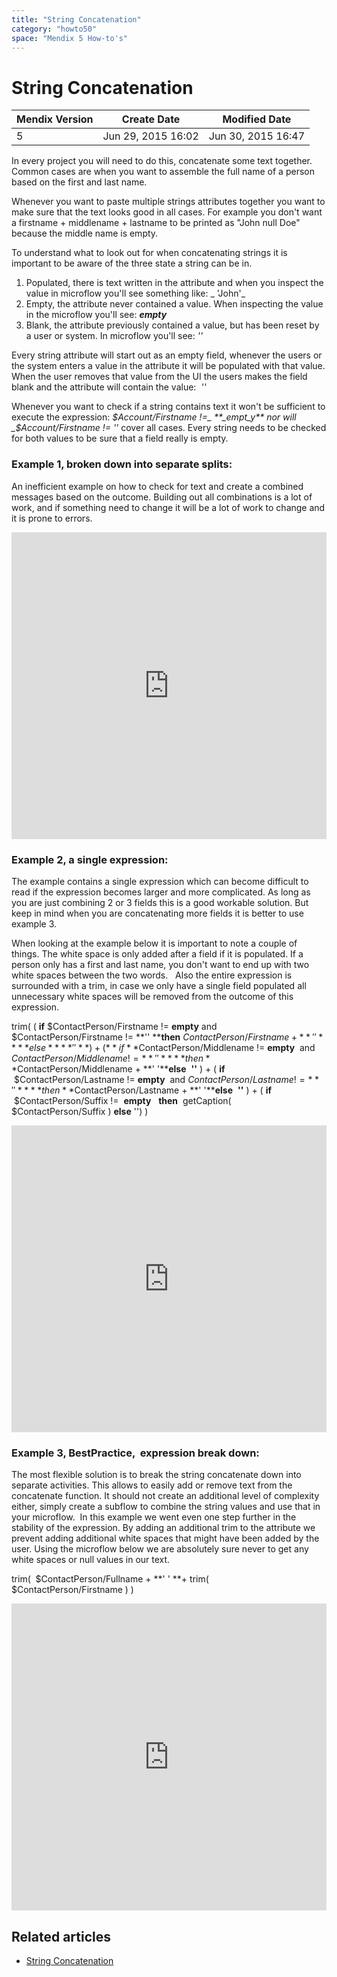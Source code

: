 ```yaml
---
title: "String Concatenation"
category: "howto50"
space: "Mendix 5 How-to's"
---
```

# String Concatenation

<table><thead><tr><th class="confluenceTh">Mendix Version</th><th class="confluenceTh">Create Date</th><th colspan="1" class="confluenceTh">Modified Date</th></tr></thead><tbody><tr><td class="confluenceTd">5</td><td class="confluenceTd">Jun 29, 2015 16:02</td><td colspan="1" class="confluenceTd">Jun 30, 2015 16:47</td></tr></tbody></table>



In every project you will need to do this, concatenate some text together. Common cases are when you want to assemble the full name of a person based on the first and last name. 

Whenever you want to paste multiple strings attributes together you want to make sure that the text looks good in all cases. For example you don't want a firstname + middlename + lastname to be printed as "John null Doe" because the middle name is empty. 

To understand what to look out for when concatenating strings it is important to be aware of the three state a string can be in.

1.  Populated, there is text written in the attribute and when you inspect the value in microflow you'll see something like: _ 'John'_  
2.  Empty, the attribute never contained a value. When inspecting the value in the microflow you'll see: _**empty**_
3.  Blank, the attribute previously contained a value, but has been reset by a user or system. In microflow you'll see: _''_  

Every string attribute will start out as an empty field, whenever the users or the system enters a value in the attribute it will be populated with that value. When the user removes that value from the UI the users makes the field blank and the attribute will contain the value:  _''_  

Whenever you want to check if a string contains text it won't be sufficient to execute the expression: _$Account/Firstname !=_ **_empt_y** nor will  _$Account/Firstname != ''_ cover all cases. Every string needs to be checked for both values to be sure that a field really is empty.  

### Example 1, broken down into separate splits:

An inefficient example on how to check for text and create a combined messages based on the outcome.
Building out all combinations is a lot of work, and if something need to change it will be a lot of work to change and it is prone to errors.

<iframe width="100%" height="491px" frameborder="0" src="https://modelshare.mendix.com/models/460db183-b5b4-44e7-8f15-3ea9725a9836/bco_contactperson_createfullname_inefficient?embed=true"></iframe>

### Example 2, a single expression:

The example contains a single expression which can become difficult to read if the expression becomes larger and more complicated. As long as you are just combining 2 or 3 fields this is a good workable solution. But keep in mind when you are concatenating more fields it is better to use example 3.

When looking at the example below it is important to note a couple of things. The white space is only added after a field if it is populated. If a person only has a first and last name, you don't want to end up with two white spaces between the two words.  
Also the entire expression is surrounded with a trim, in case we only have a single field populated all unnecessary white spaces will be removed from the outcome of this expression.

trim(
( **if** $ContactPerson/Firstname != **empty** and $ContactPerson/Firstname != **''
****then** $ContactPerson/Firstname + **' '****else** **''** ) +
( **if**  $ContactPerson/Middlename != **empty**  and $ContactPerson/Middlename != **''
****then**  $ContactPerson/Middlename + **' '****else**  **''** ) +
( **if**  $ContactPerson/Lastname != **empty**  and $ContactPerson/Lastname != **''
****then**  $ContactPerson/Lastname + **' '****else**  **''** ) +
( **if**  $ContactPerson/Suffix !=  **empty**  
**then**  getCaption( $ContactPerson/Suffix )
**else** '')
)

<iframe width="100%" height="491px" frameborder="0" src="https://modelshare.mendix.com/models/28e4594c-5f20-413f-ad9b-8912100cb976/bco_contactperson_createfullname_hardtoread?embed=true"></iframe>

### Example 3, **BestPractice,**  expression break down:

The most flexible solution is to break the string concatenate down into separate activities. This allows to easily add or remove text from the concatenate function. It should not create an additional level of complexity either, simply create a subflow to combine the string values and use that in your microflow. 
In this example we went even one step further in the stability of the expression. By adding an additional trim to the attribute we prevent adding additional white spaces that might have been added by the user. Using the microflow below we are absolutely sure never to get any white spaces or null values in our text.

trim(  $ContactPerson/Fullname + **' ' **+ trim(  $ContactPerson/Firstname ) )

<iframe width="100%" height="491px" frameborder="0" src="https://modelshare.mendix.com/models/60fd9671-0e98-4ee3-9719-e0a060abe844/bco_contactperson_createfullname?embed=true"></iframe>

## Related articles

*   [String Concatenation](/howto50/String+Concatenation)